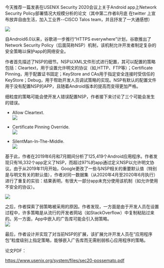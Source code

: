  今天推荐一篇发表在USENIX Security 2020会议上关于Android app上Network Security Policy部署情况大规模分析的论文（其中第二作者8月底 在twitter 上宣布放弃自由生活，加入工业界--CISCO Talos team，并且抒发了一大通感想） 

  ![](https://mmbiz.qpic.cn/sz_mmbiz_png/Ugr3WBm6od8qtnWE0YXWlcfaRvO72EvkTLic4RA3dnDIc9Cq1r596F9L4LqK8ZhHN2QR5tZlQC3C0L9ic0yxltDg/640?wx_fmt=png) 

  自Android6.0以来，谷歌进一步推行“HTTPS everywhere”计划，谷歌推出了Network Security Policy（后面简称NSP）机制，该机制允许开发者制定复杂的安全策略以保护app的网络安全。 

  作者首先描述了NSP的细节。NSP以XML文件形式进行配置，其可以配置的策略包括：Cleartext，用于设置允许明文的协议（如,HTTP、FTP等）；Certificate Pinning，用于配置证书固定；KeyStore and CAs用于指定安全连接时受信任的KeyStore；Debug，用于帮助开发人员调试策略的实现。NSP有默认的配置文件用于没有配置NSP的APP，且随着Android版本的提高而变得更加严格。 

  细粒度的策略可能会使开发人错误配置NSP，作者接下来讨论了三个可能会发生的错误。 

  *   Allow Cleartext.   
 ![](https://mmbiz.qpic.cn/sz_mmbiz_png/Ugr3WBm6od8qtnWE0YXWlcfaRvO72EvkgABCEQWbELSlGcTjEI8l1nlU9ruwOfM1H15r1picPzEfjHWeu5P0SdA/640?wx_fmt=png) 

    
 

 
 *   Certificate Pinning Override.   
 ![](https://mmbiz.qpic.cn/sz_mmbiz_png/Ugr3WBm6od8qtnWE0YXWlcfaRvO72Evkiahal0Wn144zMWJ8tT68gYapTGYXfBVGumEqGUbIWvH71tHSZyDEQKg/640?wx_fmt=png) 

 
     
 

  *   SilentMan-In-The-Middle.   
 ![](https://mmbiz.qpic.cn/sz_mmbiz_png/Ugr3WBm6od8qtnWE0YXWlcfaRvO72Evkqlt28LGDBdvWe4lS4j9ADL6nib2KJgazvvMMvy48jMxLEqXtvbZHfuQ/640?wx_fmt=png) 

 
   基于此，作者在2019年6月和7月期间分析了125,419个Android应用程序。作者发现只有16,332个app定义了NSP，而超过97%的app通过定义NSP以允许明文协议。由于从2019年11月开始，Google更改了一些与NSP相关的重要默认值（特别是与明文有关的默认值），作者对同一数据集（从2020年4月至2020年6月执行）进行了重复的实验：结果表明，有很大一部分app未充分使用该机制（如允许使用不安全的协议）。 

  ![](https://mmbiz.qpic.cn/sz_mmbiz_png/Ugr3WBm6od8qtnWE0YXWlcfaRvO72Evkm1VibmdrgI0DaagtwHFWicxRTPEFqcnS1ZPriaw9RgsOFhn5jkaWc6ia7g/640?wx_fmt=png) 

  之后，作者探索了弱策略被采用的原因。作者发现，一方面是由于开发人员在设置过程中，许多策略是从流行的开发者网站（如StackOverflow）中复制粘贴过来的。另一方面，App中嵌入的广告库可能会引入弱策略。   
 ![](https://mmbiz.qpic.cn/sz_mmbiz_png/Ugr3WBm6od8qtnWE0YXWlcfaRvO72EvkQR6cAXF8Hd2rlm4VpOyDiaBZyiaOmZ5HhVKJDDU07ic6oFNPaCO76IVbg/640?wx_fmt=png) 

  最后，作者设计并实现了对当前NSP的扩展，该扩展允许开发人员在“应用程序包”粒度级别上指定策略，能够嵌入广告库而无需削弱核心应用程序的策略。 

  论文PDF： 

  https://www.usenix.org/system/files/sec20-possemato.pdf 

